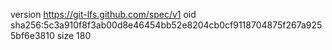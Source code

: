 version https://git-lfs.github.com/spec/v1
oid sha256:5c3a910f8f3ab00d8e46454bb52e8204cb0cf9118704875f267a9255bf6e3810
size 180
